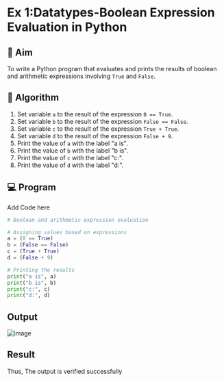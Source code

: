 
# Ex 1:Datatypes-Boolean Expression Evaluation in Python

## 🎯 Aim
To write a Python program that evaluates and prints the results of boolean and arithmetic expressions involving `True` and `False`.

## 🧠 Algorithm
1. Set variable `a` to the result of the expression `0 == True`.
2. Set variable `b` to the result of the expression `False == False`.
3. Set variable `c` to the result of the expression `True + True`.
4. Set variable `d` to the result of the expression `False + 9`.
5. Print the value of `a` with the label "a is".
6. Print the value of `b` with the label "b is".
7. Print the value of `c` with the label "c:".
8. Print the value of `d` with the label "d:".

## 💻 Program
Add Code here
```python
# Boolean and arithmetic expression evaluation

# Assigning values based on expressions
a = (0 == True)
b = (False == False)
c = (True + True)
d = (False + 9)

# Printing the results
print("a is", a)
print("b is", b)
print("c:", c)
print("d:", d)
```

## Output
![image](https://github.com/user-attachments/assets/893f1f56-2e16-4112-8393-f88c469a2c9d)

## Result
  Thus, The output is verified successfully
